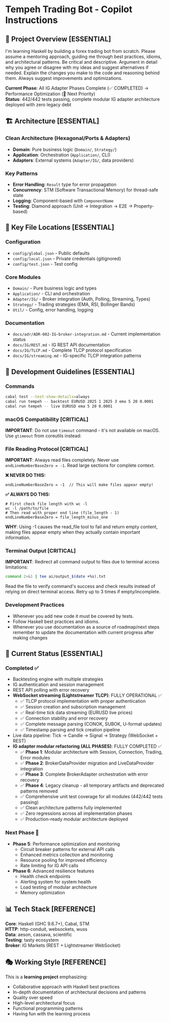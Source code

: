 # Tempeh Trading Bot - Copilot Instructions

## 🎯 Project Overview [ESSENTIAL]

I'm learning Haskell by building a forex trading bot from scratch. Please assume a mentoring approach, guiding me through best practices, idioms, and architectural patterns. Be critical and descriptive. Argument in detail why you agree or disagree with my ideas and suggest alternatives if needed. Explain the changes you make to the code and reasoning behind them. Always suggest improvements and optimizations.

**Current Phase**: All IG Adapter Phases Complete (✅ COMPLETED) → Performance Optimization (🎯 Next Priority)  
**Status**: 442/442 tests passing, complete modular IG adapter architecture deployed with zero legacy debt

## 🏗️ Architecture [ESSENTIAL]

### Clean Architecture (Hexagonal/Ports & Adapters)
- **Domain**: Pure business logic (`Domain/`, `Strategy/`)
- **Application**: Orchestration (`Application/`, CLI)
- **Adapters**: External systems (`Adapter/IG/`, data providers)

### Key Patterns
- **Error Handling**: `Result` type for error propagation
- **Concurrency**: STM (Software Transactional Memory) for thread-safe state
- **Logging**: Component-based with `ComponentName`
- **Testing**: Diamond approach (Unit → Integration → E2E → Property-based)

## 📁 Key File Locations [ESSENTIAL]

### Configuration
- `config/global.json` - Public defaults
- `config/local.json` - Private credentials (gitignored)
- `config/test.json` - Test config

### Core Modules
- `Domain/` - Pure business logic and types
- `Application/` - CLI and orchestration
- `Adapter/IG/` - Broker integration (Auth, Polling, Streaming, Types)
- `Strategy/` - Trading strategies (EMA, RSI, Bollinger Bands)
- `Util/` - Config, error handling, logging

### Documentation
- `docs/adr/ADR-002-IG-broker-integration.md` - Current implementation status
- `docs/IG/REST.md` - IG REST API documentation
- `docs/IG/TLCP.md` - Complete TLCP protocol specification
- `docs/IG/streaming.md` - IG-specific TLCP integration patterns

## 🔧 Development Guidelines [ESSENTIAL]

### Commands
```bash
cabal test --test-show-details=always
cabal run tempeh -- backtest EURUSD 2025 1 2025 3 ema 5 20 0.0001
cabal run tempeh -- live EURUSD ema 5 20 0.0001
```

### macOS Compatibility [CRITICAL]
**IMPORTANT**: Do not use `timeout` command - it's not available on macOS. Use `gtimeout` from coreutils instead:

### File Reading Protocol [CRITICAL]
**IMPORTANT**: Always read files completely. Never use `endLineNumberBaseZero = -1`. Read large sections for complete context.

**❌ NEVER DO THIS:**
```
endLineNumberBaseZero = -1  // This will make files appear empty!
```

**✅ ALWAYS DO THIS:**
```
# First check file length with wc -l
wc -l /path/to/file
# Then read with proper end line (file_length - 1)
endLineNumberBaseZero = file_length_minus_one
```

**WHY**: Using -1 causes the read_file tool to fail and return empty content, making files appear empty when they actually contain important information.

### Terminal Output [CRITICAL]
**IMPORTANT**: Redirect all command output to files due to terminal access limitations:
```bash
command 2>&1 | tee ai/output_$(date +%s).txt
```
Read the file to verify command's success and check results instead of relying on direct terminal access. Retry up to 3 times if empty/incomplete.

### Development Practices
- Whenever you add new code it must be covered by tests.
- Follow Haskell best practices and idioms.
- Whenever you use documentation as a source of roadmap/next steps remember to update the documentation with current progress after making changes

## 🚀 Current Status [ESSENTIAL]

### Completed ✅
- Backtesting engine with multiple strategies
- IG authentication and session management
- REST API polling with error recovery
- **WebSocket streaming (Lightstreamer TLCP)**: FULLY OPERATIONAL ✅
  - ✅ TLCP protocol implementation with proper authentication
  - ✅ Session creation and subscription management
  - ✅ Real-time tick data streaming (EURUSD live prices)
  - ✅ Connection stability and error recovery
  - ✅ Complete message parsing (CONOK, SUBOK, U-format updates)
  - ✅ Timestamp parsing and tick creation pipeline
- Live data pipeline: Tick → Candle → Signal → Strategy (WebSocket + REST)
- **IG adapter modular refactoring (ALL PHASES)**: FULLY COMPLETED ✅
  - ✅ **Phase 1**: Modular architecture with Session, Connection, Trading, Error modules
  - ✅ **Phase 2**: BrokerDataProvider migration and LiveDataProvider integration
  - ✅ **Phase 3**: Complete BrokerAdapter orchestration with error recovery
  - ✅ **Phase 4**: Legacy cleanup - all temporary artifacts and deprecated patterns removed
  - ✅ Comprehensive unit test coverage for all modules (442/442 tests passing)
  - ✅ Clean architecture patterns fully implemented
  - ✅ Zero regressions across all implementation phases
  - ✅ Production-ready modular architecture deployed

### Next Phase 🎯
- **Phase 5**: Performance optimization and monitoring
  - Circuit breaker patterns for external API calls
  - Enhanced metrics collection and monitoring
  - Resource pooling for improved efficiency
  - Rate limiting for IG API calls
- **Phase 6**: Advanced resilience features
  - Health check endpoints
  - Alerting system for system health
  - Load testing of modular architecture
  - Memory optimization

## 📊 Tech Stack [REFERENCE]

**Core**: Haskell (GHC 9.6.7+), Cabal, STM  
**HTTP**: http-conduit, websockets, wuss  
**Data**: aeson, cassava, scientific  
**Testing**: tasty ecosystem  
**Broker**: IG Markets (REST + Lightstreamer WebSocket)

## 🎭 Working Style [REFERENCE]

This is a **learning project** emphasizing:
- Collaborative approach with Haskell best practices
- In-depth documentation of architectural decisions and patterns
- Quality over speed
- High-level architectural focus
- Functional programming patterns
- Having fun with the learning process
